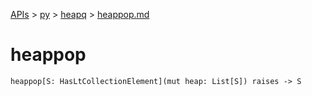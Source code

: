 [APIs](../../index.md) > [py](../index.md) > [heapq](./index.md) > [heappop.md]()

# heappop

```
heappop[S: HasLtCollectionElement](mut heap: List[S]) raises -> S
```
